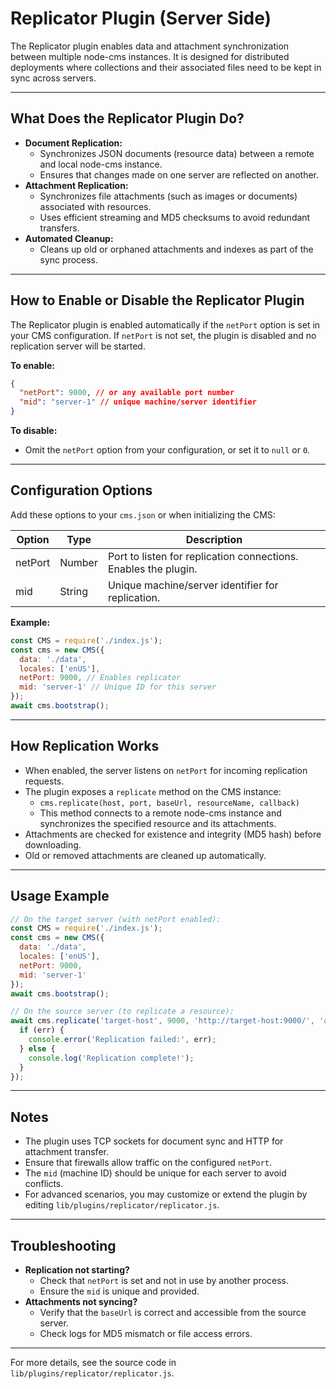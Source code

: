 # Replicator Plugin (Server Side)

The Replicator plugin enables data and attachment synchronization between multiple node-cms instances. It is designed for distributed deployments where collections and their associated files need to be kept in sync across servers.

---

## What Does the Replicator Plugin Do?

- **Document Replication:**
  - Synchronizes JSON documents (resource data) between a remote and local node-cms instance.
  - Ensures that changes made on one server are reflected on another.
- **Attachment Replication:**
  - Synchronizes file attachments (such as images or documents) associated with resources.
  - Uses efficient streaming and MD5 checksums to avoid redundant transfers.
- **Automated Cleanup:**
  - Cleans up old or orphaned attachments and indexes as part of the sync process.

---

## How to Enable or Disable the Replicator Plugin

The Replicator plugin is enabled automatically if the `netPort` option is set in your CMS configuration. If `netPort` is not set, the plugin is disabled and no replication server will be started.

**To enable:**

```json
{
  "netPort": 9000, // or any available port number
  "mid": "server-1" // unique machine/server identifier
}
```

**To disable:**

- Omit the `netPort` option from your configuration, or set it to `null` or `0`.

---

## Configuration Options

Add these options to your `cms.json` or when initializing the CMS:

| Option    | Type    | Description                                                      |
|-----------|---------|------------------------------------------------------------------|
| netPort   | Number  | Port to listen for replication connections. Enables the plugin.   |
| mid       | String  | Unique machine/server identifier for replication.                 |

**Example:**

```js
const CMS = require('./index.js');
const cms = new CMS({
  data: './data',
  locales: ['enUS'],
  netPort: 9000, // Enables replicator
  mid: 'server-1' // Unique ID for this server
});
await cms.bootstrap();
```

---

## How Replication Works

- When enabled, the server listens on `netPort` for incoming replication requests.
- The plugin exposes a `replicate` method on the CMS instance:
  - `cms.replicate(host, port, baseUrl, resourceName, callback)`
  - This method connects to a remote node-cms instance and synchronizes the specified resource and its attachments.
- Attachments are checked for existence and integrity (MD5 hash) before downloading.
- Old or removed attachments are cleaned up automatically.

---

## Usage Example

```js
// On the target server (with netPort enabled):
const CMS = require('./index.js');
const cms = new CMS({
  data: './data',
  locales: ['enUS'],
  netPort: 9000,
  mid: 'server-1'
});
await cms.bootstrap();

// On the source server (to replicate a resource):
await cms.replicate('target-host', 9000, 'http://target-host:9000/', 'articles', (err) => {
  if (err) {
    console.error('Replication failed:', err);
  } else {
    console.log('Replication complete!');
  }
});
```

---

## Notes

- The plugin uses TCP sockets for document sync and HTTP for attachment transfer.
- Ensure that firewalls allow traffic on the configured `netPort`.
- The `mid` (machine ID) should be unique for each server to avoid conflicts.
- For advanced scenarios, you may customize or extend the plugin by editing `lib/plugins/replicator/replicator.js`.

---

## Troubleshooting

- **Replication not starting?**
  - Check that `netPort` is set and not in use by another process.
  - Ensure the `mid` is unique and provided.
- **Attachments not syncing?**
  - Verify that the `baseUrl` is correct and accessible from the source server.
  - Check logs for MD5 mismatch or file access errors.

---

For more details, see the source code in `lib/plugins/replicator/replicator.js`.
